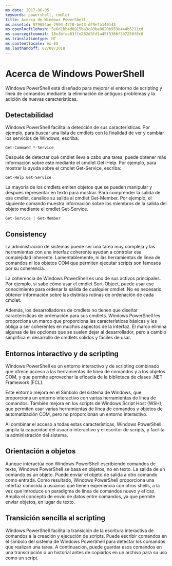```yaml
---
ms.date: 2017-06-05
keywords: powershell, cmdlet
title: Acerca de Windows PowerShell
ms.assetid: 979654ae-7994-47f8-be43-d79e7a140143
ms.openlocfilehash: 5e6d1bb4d8915ba3c83ba0020b959e444b5211cd
ms.sourcegitcommit: 18e3bfae83ffe282d3fd1a45f5386f3b7250f0c0
ms.translationtype: HT
ms.contentlocale: es-ES
ms.lasthandoff: 02/08/2018
---
```

# <a name="about-windows-powershell"></a>Acerca de Windows PowerShell
Windows PowerShell está diseñado para mejorar el entorno de scripting y línea de comandos mediante la eliminación de antiguos problemas y la adición de nuevas características.

## <a name="discoverability"></a>Detectabilidad
Windows PowerShell facilita la detección de sus características. Por ejemplo, para buscar una lista de cmdlets con la finalidad de ver y cambiar los servicios de Windows, escriba:

```
Get-Command *-Service
```

Después de detectar qué cmdlet lleva a cabo una tarea, puede obtener más información sobre este mediante el cmdlet Get-Help. Por ejemplo, para mostrar la ayuda sobre el cmdlet Get-Service, escriba:

```
Get-Help Get-Service
```
La mayoría de los cmdlets emiten objetos que se pueden manipular y después representar en texto para mostrar. Para comprender la salida de ese cmdlet, canalice su salida al cmdlet Get-Member. Por ejemplo, el siguiente comando muestra información sobre los miembros de la salida del objeto mediante el cmdlet Get-Service.

```
Get-Service | Get-Member
```

## <a name="consistency"></a>Consistency
La administración de sistemas puede ser una tarea muy compleja y las herramientas con una interfaz coherente ayudan a controlar esa complejidad inherente. Lamentablemente, ni las herramientas de línea de comandos ni los objetos COM que permiten ejecutar scripts son famosos por su coherencia.

La coherencia de Windows PowerShell es uno de sus activos principales. Por ejemplo, si sabe cómo usar el cmdlet Sort-Object, puede usar ese conocimiento para ordenar la salida de cualquier cmdlet. No es necesario obtener información sobre las distintas rutinas de ordenación de cada cmdlet.

Además, los desarrolladores de cmdlets no tienen que diseñar características de ordenación para sus cmdlets. Windows PowerShell les proporciona un marco que proporciona las características básicas y les obliga a ser coherentes en muchos aspectos de la interfaz. El marco elimina algunas de las opciones que se suelen dejar al desarrollador, pero a cambio simplifica el desarrollo de cmdlets sólidos y fáciles de usar.

## <a name="interactive-and-scripting-environments"></a>Entornos interactivo y de scripting
Windows PowerShell es un entorno interactivo y de scripting combinado que ofrece acceso a las herramientas de línea de comandos y a los objetos COM, y que permite aprovechar la eficacia de la biblioteca de clases .NET Framework (FCL).

Este entorno mejora en el Símbolo del sistema de Windows, que proporciona un entorno interactivo con varias herramientas de línea de comandos. También mejora en los scripts de Windows Script Host (WSH), que permiten usar varias herramientas de línea de comandos y objetos de automatización COM, pero no proporcionan un entorno interactivo.

Al combinar el acceso a todas estas características, Windows PowerShell amplía la capacidad del usuario interactivo y el escritor de scripts, y facilita la administración del sistema.

## <a name="object-orientation"></a>Orientación a objetos
Aunque interactúa con Windows PowerShell escribiendo comandos de texto, Windows PowerShell se basa en objetos, no en texto. La salida de un comando es un objeto. Puede enviar el objeto de salida a otro comando como entrada. Como resultado, Windows PowerShell proporciona una interfaz conocida a usuarios que tienen experiencia con otros shells, a la vez que introduce un paradigma de línea de comandos nuevo y eficaz. Amplía el concepto de envío de datos entre comandos, ya que permite enviar objetos, en lugar de texto.

## <a name="easy-transition-to-scripting"></a>Transición sencilla al scripting
Windows PowerShell facilita la transición de la escritura interactiva de comandos a la creación y ejecución de scripts. Puede escribir comandos en el símbolo del sistema de Windows PowerShell para detectar los comandos que realizan una tarea. A continuación, puede guardar esos comandos en una transcripción o un historial antes de copiarlos en un archivo para su uso como un script.

